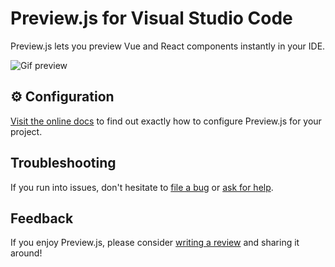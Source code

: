 # Preview.js for Visual Studio Code

Preview.js lets you preview Vue and React components instantly in your IDE.

![Gif preview](https://s3.previewjs.com/previewjs-overview.gif)

## ⚙️ Configuration

[Visit the online docs](https://previewjs.com/docs) to find out exactly how to configure Preview.js for your project.

## Troubleshooting

If you run into issues, don't hesitate to [file a bug](https://github.com/fwouts/previewjs/issues) or [ask for help](https://github.com/fwouts/previewjs/discussions).

## Feedback

If you enjoy Preview.js, please consider [writing a review](https://marketplace.visualstudio.com/items?itemName=zenclabs.previewjs&ssr=false#review-details) and sharing it around!
